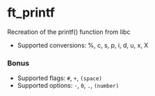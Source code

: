 # ft_printf
Recreation of the printf() function from libc
- Supported conversions: %, c, s, p, i, d, u, x, X

### Bonus
- Supported flags: `#`, `+`, `(space)`
- Supported options: `-`, `0`, `.`, `(number)`

